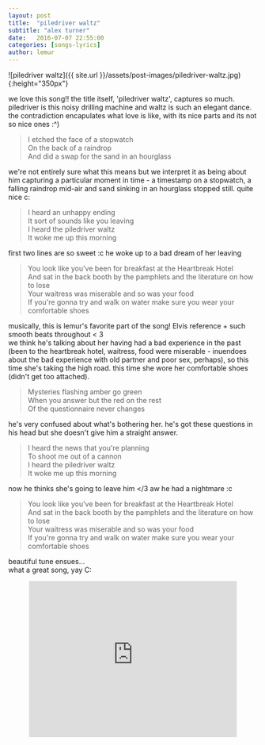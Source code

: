 ```yaml
---
layout: post
title:  "piledriver waltz"
subtitle: "alex turner"
date:   2016-07-07 22:55:00
categories: [songs-lyrics]
author: lemur
---
```


![piledriver waltz]({{ site.url }}/assets/post-images/piledriver-waltz.jpg){:height="350px"}

we love this song!! the title itself, 'piledriver waltz', captures so much. piledriver is this noisy drilling machine and waltz is such an elegant dance. the contradiction encapulates what love is like, with its nice parts and its not so nice ones :^)

> I etched the face of a stopwatch  
On the back of a raindrop  
And did a swap for the sand in an hourglass  

we're not entirely sure what this means but we interpret it as being about him capturing a particular moment in time - a timestamp on a stopwatch, a falling raindrop mid-air and sand sinking in an hourglass stopped still. quite nice c:

> I heard an unhappy ending  
It sort of sounds like you leaving  
I heard the piledriver waltz  
It woke me up this morning

first two lines are so sweet :c he woke up to a bad dream of her leaving

> You look like you've been for breakfast at the Heartbreak Hotel  
And sat in the back booth by the pamphlets and the literature on how to lose  
Your waitress was miserable and so was your food  
If you're gonna try and walk on water make sure you wear your comfortable shoes  

musically, this is lemur's favorite part of the song! Elvis reference + such smooth beats throughout < 3  
we think he's talking about her having had a bad experience in the past (been to the heartbreak hotel, waitress, food were miserable - inuendoes about the bad experience with old partner and poor sex, perhaps), so this time she's taking the high road. this time she wore her comfortable shoes (didn't get too attached).

> Mysteries flashing amber go green  
When you answer but the red on the rest  
Of the questionnaire never changes  

he's very confused about what's bothering her. he's got these questions in his head but she doesn't give him a straight answer.

> I heard the news that you're planning  
To shoot me out of a cannon  
I heard the piledriver waltz  
It woke me up this morning  

now he thinks she's going to leave him </3 aw he had a nightmare :c

> You look like you've been for breakfast at the Heartbreak Hotel  
And sat in the back booth by the pamphlets and the literature on how to lose  
Your waitress was miserable and so was your food  
If you're gonna try and walk on water make sure you wear your comfortable shoes  

beautiful tune ensues...  
what a great song, yay C:  

<center><iframe width="420" height="315" src="https://www.youtube.com/embed/OrUqC6zZk94" frameborder="0" allowfullscreen></iframe></center>
